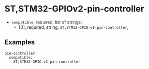 ST,STM32-GPIOv2-pin-controller
==============================

- `compatible`, required, list of strings:
  - [0], required, string, `ST,STM32-GPIO-v1-pin-controller`;

Examples
--------

```
pin-controller:
  compatible:
  - ST,STM32-GPIO-v1-pin-controller
```
